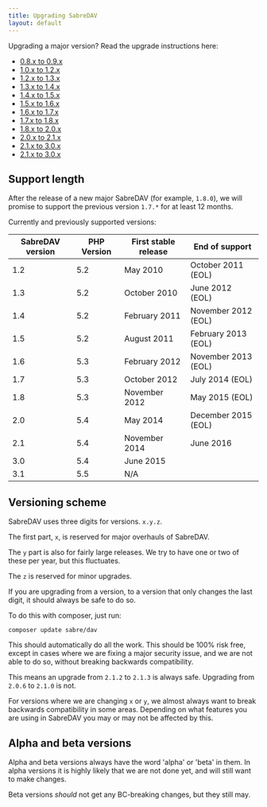 ```yaml
---
title: Upgrading SabreDAV
layout: default
---
```


Upgrading a major version? Read the upgrade instructions here:

* [0.8.x to 0.9.x](/dav/upgrade/0.8-to-0.9)
* [1.0.x to 1.2.x](/dav/upgrade/1.0-to-1.2)
* [1.2.x to 1.3.x](/dav/upgrade/1.2-to-1.3)
* [1.3.x to 1.4.x](/dav/upgrade/1.3-to-1.4)
* [1.4.x to 1.5.x](/dav/upgrade/1.4-to-1.5)
* [1.5.x to 1.6.x](/dav/upgrade/1.5-to-1.6)
* [1.6.x to 1.7.x](/dav/upgrade/1.6-to-1.7)
* [1.7.x to 1.8.x](/dav/upgrade/1.7-to-1.8)
* [1.8.x to 2.0.x](/dav/upgrade/1.8-to-2.0)
* [2.0.x to 2.1.x](/dav/upgrade/2.0-to-2.1)
* [2.1.x to 3.0.x](/dav/upgrade/2.1-to-3.0)
* [2.1.x to 3.0.x](/dav/upgrade/3.0-to-3.1)

Support length
--------------

After the release of a new major SabreDAV (for example, `1.8.0`), we will
promise to support the previous version `1.7.*` for at least 12 months.

Currently and previously supported versions:

| SabreDAV version | PHP Version | First stable release | End of support      |
| ---------------- | ----------- | -------------------- | ------------------- |
| 1.2              | 5.2         | May 2010             | October 2011 (EOL)  |
| 1.3              | 5.2         | October 2010         | June 2012 (EOL)     |
| 1.4              | 5.2         | February 2011        | November 2012 (EOL) |
| 1.5              | 5.2         | August 2011          | February 2013 (EOL) |
| 1.6              | 5.3         | February 2012        | November 2013 (EOL) |
| 1.7              | 5.3         | October 2012         | July 2014 (EOL)     |
| 1.8              | 5.3         | November 2012        | May 2015 (EOL)      |
| 2.0              | 5.4         | May 2014             | December 2015 (EOL) |
| 2.1              | 5.4         | November 2014        | June 2016           |
| 3.0              | 5.4         | June 2015            |                     |
| 3.1              | 5.5         | N/A                  |                     |

Versioning scheme
-----------------

SabreDAV uses three digits for versions. `x.y.z`.

The first part, `x`, is reserved for major overhauls of SabreDAV.

The `y` part is also for fairly large releases. We try to have one or two of
these per year, but this fluctuates.

The `z` is reserved for minor upgrades.

If you are upgrading from a version, to a version that only changes the last
digit, it should always be safe to do so.

To do this with composer, just run:

    composer update sabre/dav

This should automatically do all the work. This should be 100% risk free,
except in cases where we are fixing a major security issue, and we are not
able to do so, without breaking backwards compatibility.

This means an upgrade from `2.1.2` to `2.1.3` is always safe. Upgrading from
`2.0.6` to `2.1.0` is not.

For versions where we are changing `x` or `y`, we almost always want to break
backwards compatibility in some areas. Depending on what features you are
using in SabreDAV you may or may not be affected by this.

Alpha and beta versions
-----------------------

Alpha and beta versions always have the word 'alpha' or 'beta' in them. In
alpha versions it is highly likely that we are not done yet, and will still
want to make changes.

Beta versions _should_ not get any BC-breaking changes, but they still may.


